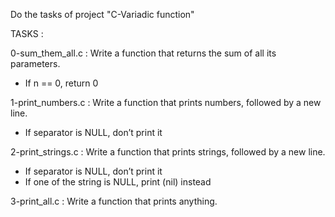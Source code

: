Do the tasks of project "C-Variadic function"

TASKS :

0-sum_them_all.c : Write a function that returns the sum of all its parameters.
- If n == 0, return 0

1-print_numbers.c : Write a function that prints numbers, followed by a new line.
- If separator is NULL, don’t print it

2-print_strings.c : Write a function that prints strings, followed by a new line.
- If separator is NULL, don’t print it
- If one of the string is NULL, print (nil) instead

3-print_all.c : Write a function that prints anything.